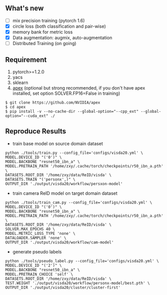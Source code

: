 ## What's new
- [ ] mix precision training (pytorch 1.6)
- [x] circle loss (both classification and pair-wise)
- [x] memory bank for metric loss
- [x] Data augmentation: augmix, auto-augmentation
- [ ] Distributed Training (on going)

## Requirement
1. pytorch>=1.2.0
2. yacs
3. sklearn
4. [apex](https://github.com/NVIDIA/apex) (optional but strong recommended, if you don't have apex
installed, set option SOLVER.FP16=False in training)
````
$ git clone https://github.com/NVIDIA/apex
$ cd apex
$ pip install -v --no-cache-dir --global-option="--cpp_ext" --global-option="--cuda_ext" ./
````


## Reproduce Results
- train base model on source domain dataset
````
python ./tools/train.py --config_file='configs/visda20.yml' \
MODEL.DEVICE_ID "('0')" \
MODEL.BACKBONE "resnet50_ibn_a" \
MODEL.PRETRAIN_PATH '/home/zxy/.cache/torch/checkpoints/r50_ibn_a.pth' \
DATASETS.ROOT_DIR '/home/zxy/data/ReID/visda' \
DATASETS.TRAIN "('personx',)" \
OUTPUT_DIR './output/visda20/workflow/persxon-model'
````
- train camera ReID model on target domain dataset
```
python ./tools/train_cam.py --config_file='configs/visda20.yml' \
MODEL.DEVICE_ID "('0')" \
MODEL.BACKBONE "resnet50_ibn_a" \
MODEL.PRETRAIN_PATH '/home/zxy/.cache/torch/checkpoints/r50_ibn_a.pth' \
DATASETS.ROOT_DIR '/home/zxy/data/ReID/visda' \
SOLVER.MAX_EPOCHS 40 \
MODEL.METRIC_LOSS_TYPE 'none' \
DATALOADER.SAMPLER 'none' \
OUTPUT_DIR './output/visda20/workflow/cam-model'
```

- generate pseudo labels
```
python ./tools/pseudo_label.py --config_file='configs/visda20.yml' \
MODEL.DEVICE_ID "('2')" \
MODEL.BACKBONE "resnet50_ibn_a" \
MODEL.PRETRAIN_CHOICE 'self' \
DATASETS.ROOT_DIR '/home/zxy/data/ReID/visda' \
TEST.WEIGHT './output/visda20/workflow/personx-model/best.pth' \
OUTPUT_DIR './output/visda20/cluster/cluster-first'

```